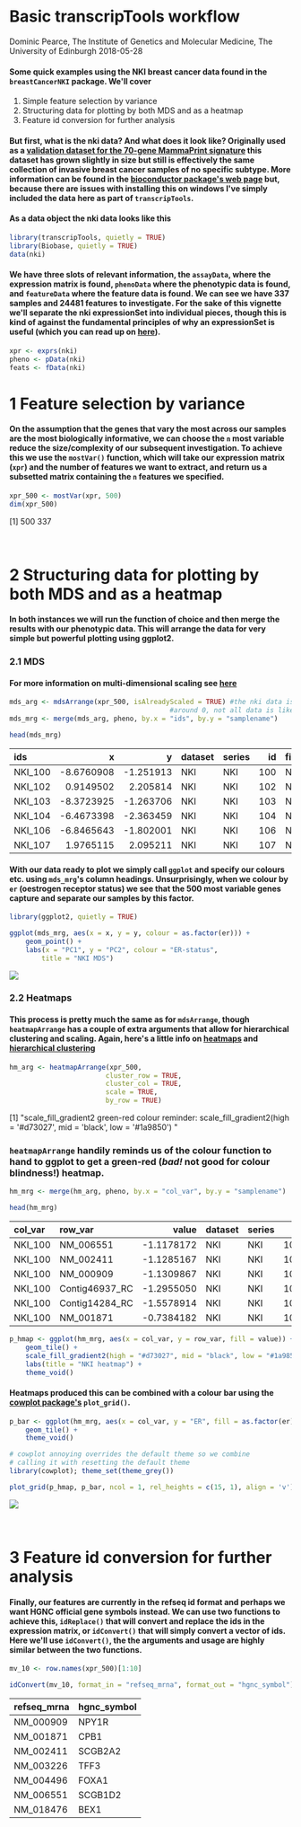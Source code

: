 Basic transcripTools workflow
================
Dominic Pearce, The Institute of Genetics and Molecular Medicine, The University of Edinburgh
2018-05-28



#### Some quick examples using the NKI breast cancer data found in the `breastCancerNKI` package. We'll cover

1.  Simple feature selection by variance
2.  Structuring data for plotting by both MDS and as a heatmap
3.  Feature id conversion for further analysis

#### But first, what is the nki data? And what does it look like? Originally used as a [validation dataset for the 70-gene MammaPrint signature](https://www.ncbi.nlm.nih.gov/pubmed/12490681) this dataset has grown slightly in size but still is effectively the same collection of invasive breast cancer samples of no specific subtype. More information can be found in the [bioconductor package's web page](http://bioconductor.org/packages/release/data/experiment/html/breastCancerNKI.html) but, because there are issues with installing this on windows I've simply included the data here as part of `transcripTools`.

#### As a data object the nki data looks like this

``` r
library(transcripTools, quietly = TRUE)
library(Biobase, quietly = TRUE)
data(nki)
```

#### We have three slots of relevant information, the `assayData`, where the expression matrix is found, `phenoData` where the phenotypic data is found, and `featureData` where the feature data is found. We can see we have 337 samples and 24481 features to investigate. For the sake of this vignette we'll separate the nki expressionSet into individual pieces, though this is kind of against the fundamental principles of why an expressionSet is useful (which you can read up on [here](http://www.bioconductor.org/packages/3.7/bioc/vignettes/Biobase/inst/doc/ExpressionSetIntroduction.pdf)).

``` r
xpr <- exprs(nki) 
pheno <- pData(nki)
feats <- fData(nki)
```

1 Feature selection by variance
===============================

#### On the assumption that the genes that vary the most across our samples are the most biologically informative, we can choose the `n` most variable reduce the size/complexity of our subsequent investigation. To achieve this we use the `mostVar()` function, which will take our expression matrix (`xpr`) and the number of features we want to extract, and return us a subsetted matrix containing the `n` features we specified.

``` r
xpr_500 <- mostVar(xpr, 500)
dim(xpr_500)
```

\[1\] 500 337

 

2 Structuring data for plotting by both MDS and as a heatmap
============================================================

#### In both instances we will run the function of choice and then merge the results with our phenotypic data. This will arrange the data for very simple but powerful plotting using ggplot2.

### 2.1 MDS

#### For more information on multi-dimensional scaling see [here](https://statquest.org/2017/12/11/statquest-mds-and-pcoa-clearly-explained/)

``` r
mds_arg <- mdsArrange(xpr_500, isAlreadyScaled = TRUE) #the nki data is scaled 
                                        #around 0, not all data is like this
mds_mrg <- merge(mds_arg, pheno, by.x = "ids", by.y = "samplename")

head(mds_mrg)
```

| ids      |           x|          y| dataset | series |   id| filename |  size|  age|   er|  grade| pgr | her2 |  brca.mutation|  e.dmfs|  t.dmfs|  node|  t.rfs|  e.rfs|  treatment|  tissue|  t.os|  e.os|
|:---------|-----------:|----------:|:--------|:-------|----:|:---------|-----:|----:|----:|------:|:----|:-----|--------------:|-------:|-------:|-----:|------:|------:|----------:|-------:|-----:|-----:|
| NKI\_100 |  -8.6760908|  -1.251913| NKI     | NKI    |  100| NA       |   2.0|   48|    0|      3| NA  | NA   |              1|      NA|      NA|     0|     NA|     NA|          0|       1|    NA|    NA|
| NKI\_102 |   0.9149502|   2.205814| NKI     | NKI    |  102| NA       |   1.5|   50|    1|      3| NA  | NA   |              0|       1|    1201|     0|   1201|      1|          0|       1|    NA|    NA|
| NKI\_103 |  -8.3723925|  -1.263706| NKI     | NKI    |  103| NA       |   3.0|   42|    0|      3| NA  | NA   |              0|       1|    1809|     0|   1809|      1|          0|       1|  2110|     1|
| NKI\_104 |  -6.4673398|  -2.363459| NKI     | NKI    |  104| NA       |   0.5|   34|    0|      2| NA  | NA   |              0|       1|     672|     0|    672|      1|          0|       1|    NA|    NA|
| NKI\_106 |  -6.8465643|  -1.802001| NKI     | NKI    |  106| NA       |   1.5|   35|    0|      3| NA  | NA   |              0|       1|     701|     0|    701|      1|          0|       1|    NA|    NA|
| NKI\_107 |   1.9765115|   2.095211| NKI     | NKI    |  107| NA       |   0.2|   38|    1|      3| NA  | NA   |              0|       1|     929|     0|    929|      1|          0|       1|  1261|     1|

#### With our data ready to plot we simply call `ggplot` and specify our colours etc. using `mds_mrg`'s column headings. Unsurprisingly, when we colour by `er` (oestrogen receptor status) we see that the 500 most variable genes capture and separate our samples by this factor.

``` r
library(ggplot2, quietly = TRUE)

ggplot(mds_mrg, aes(x = x, y = y, colour = as.factor(er))) + 
    geom_point() +
    labs(x = "PC1", y = "PC2", colour = "ER-status",
        title = "NKI MDS")
```

<img src="basic-workflow_files/figure-markdown_github/unnamed-chunk-7-1.png" style="display: block; margin: auto;" />

### 2.2 Heatmaps

#### This process is pretty much the same as for `mdsArrange`, though `heatmapArrange` has a couple of extra arguments that allow for hierarchical clustering and scaling. Again, here's a little info on [heatmaps](https://www.youtube.com/watch?v=oMtDyOn2TCc) and [hierarchical clustering](https://www.youtube.com/watch?v=7xHsRkOdVwo)

``` r
hm_arg <- heatmapArrange(xpr_500, 
                        cluster_row = TRUE,
                        cluster_col = TRUE,
                        scale = TRUE,
                        by_row = TRUE) 
```

\[1\] "scale\_fill\_gradient2 green-red colour reminder: scale\_fill\_gradient2(high = '\#d73027', mid = 'black', low = '\#1a9850') "

### `heatmapArrange` handily reminds us of the colour function to hand to ggplot to get a green-red (*bad!* not good for colour blindness!) heatmap.

``` r
hm_mrg <- merge(hm_arg, pheno, by.x = "col_var", by.y = "samplename")

head(hm_mrg)
```

| col\_var | row\_var        |       value| dataset | series |   id| filename |  size|  age|   er|  grade| pgr | her2 |  brca.mutation|  e.dmfs|  t.dmfs|  node|  t.rfs|  e.rfs|  treatment|  tissue|  t.os|  e.os|
|:---------|:----------------|-----------:|:--------|:-------|----:|:---------|-----:|----:|----:|------:|:----|:-----|--------------:|-------:|-------:|-----:|------:|------:|----------:|-------:|-----:|-----:|
| NKI\_100 | NM\_006551      |  -1.1178172| NKI     | NKI    |  100| NA       |     2|   48|    0|      3| NA  | NA   |              1|      NA|      NA|     0|     NA|     NA|          0|       1|    NA|    NA|
| NKI\_100 | NM\_002411      |  -1.1285167| NKI     | NKI    |  100| NA       |     2|   48|    0|      3| NA  | NA   |              1|      NA|      NA|     0|     NA|     NA|          0|       1|    NA|    NA|
| NKI\_100 | NM\_000909      |  -1.1309867| NKI     | NKI    |  100| NA       |     2|   48|    0|      3| NA  | NA   |              1|      NA|      NA|     0|     NA|     NA|          0|       1|    NA|    NA|
| NKI\_100 | Contig46937\_RC |  -1.2955050| NKI     | NKI    |  100| NA       |     2|   48|    0|      3| NA  | NA   |              1|      NA|      NA|     0|     NA|     NA|          0|       1|    NA|    NA|
| NKI\_100 | Contig14284\_RC |  -1.5578914| NKI     | NKI    |  100| NA       |     2|   48|    0|      3| NA  | NA   |              1|      NA|      NA|     0|     NA|     NA|          0|       1|    NA|    NA|
| NKI\_100 | NM\_001871      |  -0.7384182| NKI     | NKI    |  100| NA       |     2|   48|    0|      3| NA  | NA   |              1|      NA|      NA|     0|     NA|     NA|          0|       1|    NA|    NA|

``` r
p_hmap <- ggplot(hm_mrg, aes(x = col_var, y = row_var, fill = value)) + 
    geom_tile() +
    scale_fill_gradient2(high = "#d73027", mid = "black", low = "#1a9850") + 
    labs(title = "NKI heatmap") +
    theme_void()
```

#### Heatmaps produced this can be combined with a colour bar using the [cowplot package's](https://cran.r-project.org/web/packages/cowplot/vignettes/introduction.html) `plot_grid()`.

``` r
p_bar <- ggplot(hm_mrg, aes(x = col_var, y = "ER", fill = as.factor(er))) +
    geom_tile() + 
    theme_void()

# cowplot annoying overrides the default theme so we combine
# calling it with resetting the default theme
library(cowplot); theme_set(theme_grey()) 

plot_grid(p_hmap, p_bar, ncol = 1, rel_heights = c(15, 1), align = 'v')
```

<img src="basic-workflow_files/figure-markdown_github/unnamed-chunk-12-1.png" style="display: block; margin: auto;" />

 

3 Feature id conversion for further analysis
============================================

#### Finally, our features are currently in the refseq id format and perhaps we want HGNC official gene symbols instead. We can use two functions to achieve this, `idReplace()` that will convert and replace the ids in the expression matrix, or `idConvert()` that will simply convert a vector of ids. Here we'll use `idConvert()`, the the arguments and usage are highly similar between the two functions.

``` r
mv_10 <- row.names(xpr_500)[1:10]

idConvert(mv_10, format_in = "refseq_mrna", format_out = "hgnc_symbol")
```

| refseq\_mrna | hgnc\_symbol |
|:-------------|:-------------|
| NM\_000909   | NPY1R        |
| NM\_001871   | CPB1         |
| NM\_002411   | SCGB2A2      |
| NM\_003226   | TFF3         |
| NM\_004496   | FOXA1        |
| NM\_006551   | SCGB1D2      |
| NM\_018476   | BEX1         |
